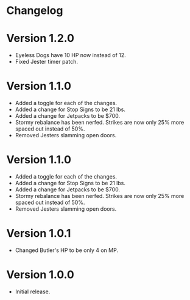 # Changelog

# Version 1.2.0
- Eyeless Dogs have 10 HP now instead of 12.
- Fixed Jester timer patch.

# Version 1.1.0
- Added a toggle for each of the changes.
- Added a change for Stop Signs to be 21 lbs.
- Added a change for Jetpacks to be $700.
- Stormy rebalance has been nerfed. Strikes are now only 25% more spaced out instead of 50%.
- Removed Jesters slamming open doors.

# Version 1.1.0
- Added a toggle for each of the changes.
- Added a change for Stop Signs to be 21 lbs.
- Added a change for Jetpacks to be $700.
- Stormy rebalance has been nerfed. Strikes are now only 25% more spaced out instead of 50%.
- Removed Jesters slamming open doors.

# Version 1.0.1
- Changed Butler's HP to be only 4 on MP.

# Version 1.0.0
- Initial release.